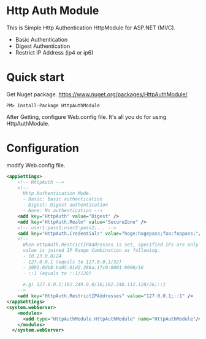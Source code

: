 # Http Auth Module
This is Simple Http Authentication HttpModule for ASP.NET (MVC).
- Basic Authentication
- Digest Authentication 
- Restrict IP Address (ip4 or ip6)

# Quick start
Get Nuget package.
https://www.nuget.org/packages/HttpAuthModule/

```
PM> Install-Package HttpAuthModule
``` 

After Getting, configure Web.config file.
It's all you do for using HttpAuthModule.

# Configuration
modify Web.config file.

```XML
<appSettings>
	<!-- HttpAuth -->
	<!--
	  Http Authentication Mode.
	  - Basic: Basic authentication
	  - Digest: Digest authentication
	  - None: No authentication -->
	<add key="HttpAuth" value="Digest" />
	<add key="HttpAuth.Realm" value="SecureZone" />
	<!-- user1:pass1;user2:pass2;... -->
	<add key="HttpAuth.Credentials" value="hoge:hogepass;foo:foopass;"/>
	<!--
	  When HttpAuth.RestrictIPAddresses is set, specified IPs are only allowed: otherwize All IPs are allowed.
	  value is joined IP Range Combination as following.
	  - 10.23.0.0/24
	  - 127.0.0.1 (equals to 127.0.0.1/32)
	  - 2001:0db8:bd05:01d2:288a:1fc0:0001:0000/16
	  - ::1 (equals to ::1/128)
	  
	  e.g) 127.0.0.1;182.249.0.0/16;182.248.112.128/26;::1
	-->
	<add key="HttpAuth.RestrictIPAddresses" value="127.0.0.1;::1" />
</appSettings>
<system.webServer>
    <modules>
      <add type="HttpAuthModule.HttpAuthModule" name="HttpAuthModule"/>
    </modules>
  </system.webServer>
```

